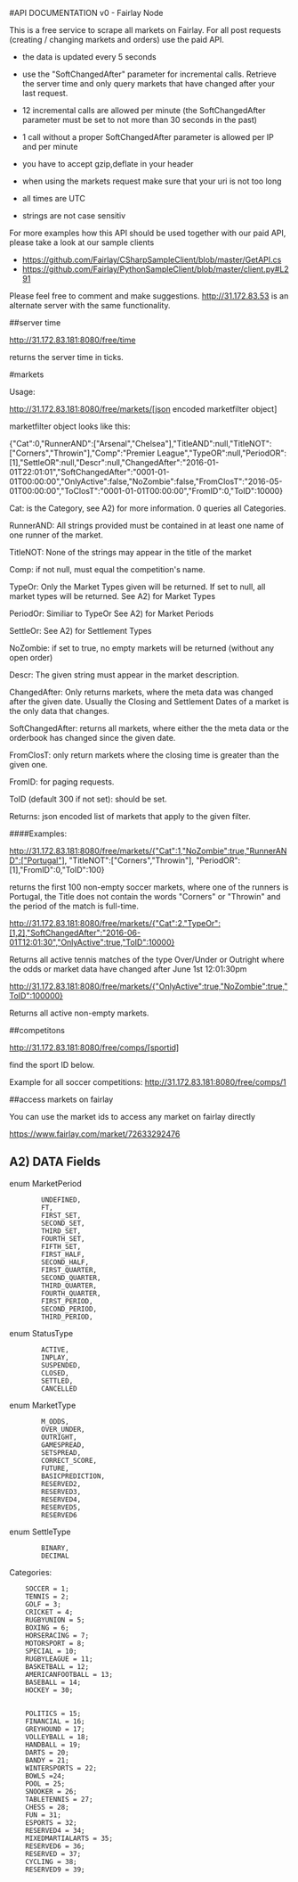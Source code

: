 #API DOCUMENTATION v0 - Fairlay Node


This is a free service to scrape all markets on Fairlay. For all post requests (creating / changing markets and orders) use the paid API.

- the data is updated every 5 seconds
- use the "SoftChangedAfter" parameter for incremental calls. Retrieve the server time and only query markets that have changed after your last request.

- 12 incremental calls are allowed per minute (the SoftChangedAfter parameter must be set to not more than 30 seconds in the past)
- 1 call without a proper SoftChangedAfter parameter  is allowed per IP and per minute
- you have to accept gzip,deflate in your header
- when using the markets request make sure that your uri is not too long
- all times are UTC
- strings are not case sensitiv

For more examples how this API should be used together with our paid API, please take a look at our sample clients
- https://github.com/Fairlay/CSharpSampleClient/blob/master/GetAPI.cs
- https://github.com/Fairlay/PythonSampleClient/blob/master/client.py#L291




Please feel free to comment and make suggestions. 
http://31.172.83.53  is an alternate server with the same functionality.


##server time

http://31.172.83.181:8080/free/time

returns the server time in ticks.

#markets

Usage:

http://31.172.83.181:8080/free/markets/[json encoded marketfilter object]

marketfilter object looks like this:

{"Cat":0,"RunnerAND":["Arsenal","Chelsea"],"TitleAND":null,"TitleNOT":["Corners","Throwin"],"Comp":"Premier League","TypeOR":null,"PeriodOR":[1],"SettleOR":null,"Descr":null,"ChangedAfter":"2016-01-01T22:01:01","SoftChangedAfter":"0001-01-01T00:00:00","OnlyActive":false,"NoZombie":false,"FromClosT":"2016-05-01T00:00:00","ToClosT":"0001-01-01T00:00:00","FromID":0,"ToID":10000}

Cat: is the Category, see A2) for more information. 0 queries all Categories.

RunnerAND: All strings provided must be contained in at least one name of one runner of the market.

TitleNOT: None of the strings may appear in the title of the market

Comp:  if not null, must equal the competition's name.

TypeOr:   Only the Market Types given will be returned. If set to null, all market types will be returned. See A2) for Market Types

PeriodOr: Similiar to TypeOr See A2) for Market Periods

SettleOr: See A2)  for Settlement Types

NoZombie: if set to true, no empty markets will be returned (without any open order)

Descr:   The given string must appear in the market description.

ChangedAfter:   Only returns markets, where the meta data was changed after the given date. Usually the Closing and Settlement
Dates of a market is the only data that changes.

SoftChangedAfter:  returns all markets, where either the the meta data or the orderbook has changed since the given date.

FromClosT:  only return markets where the closing time is greater than the given one.

FromID:  for paging requests.

ToID (default 300 if not set):   should be set.

Returns:  json encoded list of markets that apply to the given filter. 


####Examples: 

 http://31.172.83.181:8080/free/markets/{"Cat":1,"NoZombie":true,"RunnerAND":["Portugal"], "TitleNOT":["Corners","Throwin"], "PeriodOR":[1],"FromID":0,"ToID":100}


returns the first  100 non-empty soccer markets, where one of the runners is Portugal, the Title does not contain the words "Corners" or "Throwin" and the period of the match is full-time.

http://31.172.83.181:8080/free/markets/{"Cat":2,"TypeOr":[1,2],"SoftChangedAfter":"2016-06-01T12:01:30","OnlyActive":true,"ToID":10000}  

Returns all active tennis matches of the type Over/Under or Outright where the odds or market data have changed after  June 1st  12:01:30pm 



http://31.172.83.181:8080/free/markets/{"OnlyActive":true,"NoZombie":true,"ToID":100000}

Returns all active non-empty markets.

##competitons

http://31.172.83.181:8080/free/comps/[sportid]

find the sport ID below.

Example for all soccer competitions: http://31.172.83.181:8080/free/comps/1

##access markets on fairlay

You can use the market ids to access any market on fairlay directly

https://www.fairlay.com/market/72633292476


## A2) DATA Fields


 enum MarketPeriod
        
            UNDEFINED,
            FT,
            FIRST_SET,
            SECOND_SET,
            THIRD_SET,
            FOURTH_SET,
            FIFTH_SET,
            FIRST_HALF,
            SECOND_HALF,
            FIRST_QUARTER,
            SECOND_QUARTER,
            THIRD_QUARTER,
            FOURTH_QUARTER,
            FIRST_PERIOD,
            SECOND_PERIOD,
            THIRD_PERIOD,
           
        

enum StatusType
        
            ACTIVE,
            INPLAY,
            SUSPENDED,
            CLOSED,
            SETTLED,
            CANCELLED

        

enum MarketType
        
            M_ODDS,
            OVER_UNDER,
            OUTRIGHT,
            GAMESPREAD,
            SETSPREAD,
            CORRECT_SCORE,
            FUTURE,
            BASICPREDICTION,
            RESERVED2,
            RESERVED3,
            RESERVED4,
            RESERVED5,
            RESERVED6

            

        


enum SettleType
        
            BINARY,
            DECIMAL


Categories:


        SOCCER = 1;
        TENNIS = 2;
        GOLF = 3;
        CRICKET = 4;
        RUGBYUNION = 5;
        BOXING = 6;
        HORSERACING = 7;
        MOTORSPORT = 8;
        SPECIAL = 10;
        RUGBYLEAGUE = 11;
        BASKETBALL = 12;
        AMERICANFOOTBALL = 13;
        BASEBALL = 14;
        HOCKEY = 30;
    
       
        POLITICS = 15;
        FINANCIAL = 16;
        GREYHOUND = 17;
        VOLLEYBALL = 18;
        HANDBALL = 19;
        DARTS = 20;
        BANDY = 21;
        WINTERSPORTS = 22;
        BOWLS =24;
        POOL = 25;
        SNOOKER = 26;
        TABLETENNIS = 27;
        CHESS = 28;
        FUN = 31;
        ESPORTS = 32;
        RESERVED4 = 34;
        MIXEDMARTIALARTS = 35;
        RESERVED6 = 36;
        RESERVED = 37;
        CYCLING = 38;
        RESERVED9 = 39;


